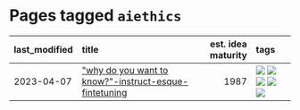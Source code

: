 # Pages tagged `aiethics`

|last_modified|title|est. idea maturity|tags
|:---|:---|---:|:---|
|2023-04-07|["why do you want to know?"-instruct-esque-fintetuning](../whydoyouwantoknow.md)|1987|[![](https://img.shields.io/badge/tag-aiethics-4377c4)](../tags/aiethics.md) [![](https://img.shields.io/badge/tag-alignment-d9f12f)](../tags/alignment.md) [![](https://img.shields.io/badge/tag-dialogue-b443ff)](../tags/dialogue.md) [![](https://img.shields.io/badge/tag-models-37db7)](../tags/models.md) [![](https://img.shields.io/badge/tag-wip-a68128)](../tags/wip.md)|